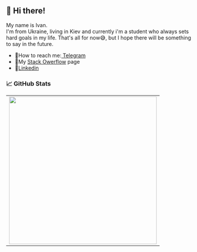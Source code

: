 ## 👋 Hi there!

My name is Ivan.<br>
I'm from Ukraine, living in Kiev and currently i'm a student who always sets hard goals in my life.
That's all for now😅, but I hope there will be something to say in the future.
<br>
* 💬How to reach me:<a href="https://t.me/nothing_interesting_for_u" rel="nofollow"> Telegram</a>
* 📝My <a href="https://stackoverflow.com/users/18865946/ivan-s" rel="nofollow">Stack Owerflow</a> page
* 📑<a href="https://www.linkedin.com/in/ivan-suprun/" rel="nofollow">Linkedin</a>

### 📈 GitHub Stats</h2>

<p>
    <table>
    <tr>
        <td>
        <img width="400px" src="https://github-readme-stats.vercel.app/api/top-langs/?username=Anderli-dev&hide=html&layout=compact&hide_border=true&hide_title=true&theme=darkicon_color=5194f0&bg_color=0d1117" />
        </td>
    </tr>   
    </table>
</p>
